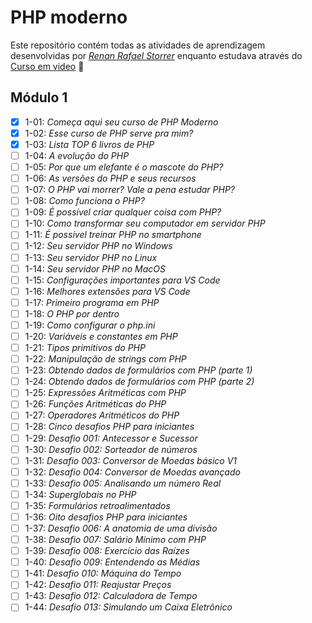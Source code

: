 # PHP moderno

Este repositório contém todas as atividades de aprendizagem desenvolvidas por _[Renan Rafael Storrer](https://www.linkedin.com/in/renanstorrer/)_ enquanto estudava através do [Curso em video](https://www.youtube.com/@CursoemVideo) :rocket:

## Módulo 1

- [X] 1-01: _Começa aqui seu curso de PHP Moderno_
- [X] 1-02: _Esse curso de PHP serve pra mim?_
- [X] 1-03: _Lista TOP 6 livros de PHP_
- [ ] 1-04: _A evolução do PHP_
- [ ] 1-05: _Por que um elefante é o mascote do PHP?_
- [ ] 1-06: _As versões do PHP e seus recursos_
- [ ] 1-07: _O PHP vai morrer? Vale a pena estudar PHP?_
- [ ] 1-08: _Como funciona o PHP?_
- [ ] 1-09: _É possível criar qualquer coisa com PHP?_
- [ ] 1-10: _Como transformar seu computador em servidor PHP_
- [ ] 1-11: _É possível treinar PHP no smartphone_
- [ ] 1-12: _Seu servidor PHP no Windows_
- [ ] 1-13: _Seu servidor PHP no Linux_
- [ ] 1-14: _Seu servidor PHP no MacOS_
- [ ] 1-15: _Configurações importantes para VS Code_
- [ ] 1-16: _Melhores extensões para VS Code_
- [ ] 1-17: _Primeiro programa em PHP_
- [ ] 1-18: _O PHP por dentro_
- [ ] 1-19: _Como configurar o php.ini_
- [ ] 1-20: _Variáveis e constantes em PHP_
- [ ] 1-21: _Tipos primitivos do PHP_
- [ ] 1-22: _Manipulação de strings com PHP_
- [ ] 1-23: _Obtendo dados de formulários com PHP (parte 1)_
- [ ] 1-24: _Obtendo dados de formulários com PHP (parte 2)_
- [ ] 1-25: _Expressões Aritméticas com PHP_
- [ ] 1-26: _Funções Aritméticas do PHP_
- [ ] 1-27: _Operadores Aritméticos do PHP_
- [ ] 1-28: _Cinco desafios PHP para iniciantes_
- [ ] 1-29: _Desafio 001: Antecessor e Sucessor_
- [ ] 1-30: _Desafio 002: Sorteador de números_
- [ ] 1-31: _Desafio 003: Conversor de Moedas básico V1_
- [ ] 1-32: _Desafio 004: Conversor de Moedas avançado_
- [ ] 1-33: _Desafio 005: Analisando um número Real_
- [ ] 1-34: _Superglobais no PHP_
- [ ] 1-35: _Formulários retroalimentados_
- [ ] 1-36: _Oito desafios PHP para iniciantes_
- [ ] 1-37: _Desafio 006: A anatomia de uma divisão_
- [ ] 1-38: _Desafio 007: Salário Mínimo com PHP_
- [ ] 1-39: _Desafio 008: Exercício das Raízes_
- [ ] 1-40: _Desafio 009: Entendendo as Médias_
- [ ] 1-41: _Desafio 010: Máquina do Tempo_
- [ ] 1-42: _Desafio 011: Reajustar Preços_
- [ ] 1-43: _Desafio 012: Calculadora de Tempo_
- [ ] 1-44: _Desafio 013: Simulando um Caixa Eletrônico_
